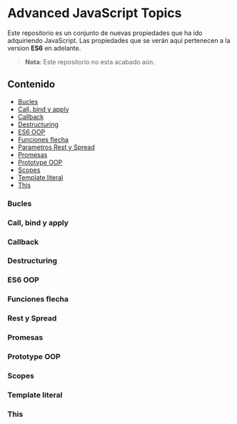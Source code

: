# Advanced JavaScript Topics

Este repositorio es un conjunto de nuevas propiedades que ha ido adquiriendo JavaScript. Las propiedades que se verán aquí pertenecen a la version **ES6** en adelante.

> **Nota**: Este repositorio no esta acabado aún. 

## Contenido

- [Bucles](#bucles)
- [Call, bind y apply](#call-bind-y-apply)
- [Callback](#callback)
- [Destructuring](#destructuring)
- [ES6 OOP](#es6-oop)
- [Funciones flecha](#funciones-flecha)
- [Parametros Rest y Spread](#rest-y-spread)
- [Promesas](#promesas)
- [Prototype OOP](#prototype-oop)
- [Scopes](#scopes)
- [Template literal](#template-literal)
- [This](#this)

### Bucles
### Call, bind y apply
### Callback
### Destructuring
### ES6 OOP
### Funciones flecha
### Rest y Spread
### Promesas
### Prototype OOP
### Scopes
### Template literal
### This